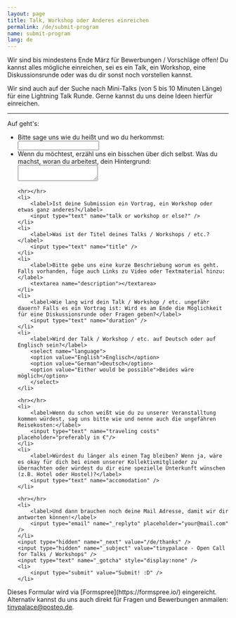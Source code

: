 ```yaml
---
layout: page
title: Talk, Workshop oder Anderes einreichen
permalink: /de/submit-program
name: submit-program
lang: de
---
```


Wir sind bis mindestens Ende März für Bewerbungen / Vorschläge offen!
Du kannst alles mögliche einreichen, sei es ein Talk, ein Workshop, eine Diskussionsrunde oder was du dir sonst noch vorstellen kannst.

Wir sind auch auf der Suche nach Mini-Talks (von 5 bis 10 Minuten Länge) für eine Lightning Talk Runde. Gerne kannst du uns deine Ideen hierfür einreichen.

-----

Auf geht's:

<form action="//formspree.io/tinypalace@posteo.de" method="POST">
<ul class="form">
    <li>
      <label>Bitte sage uns wie du heißt und wo du herkommst:</label>
      <input type="text" name="name and from" />
    </li>
    <li>
        <label>Wenn du möchtest, erzähl uns ein bisschen über dich selbst. Was du machst, woran du arbeitest, dein Hintergrund:</label>
        <textarea name="about myself"></textarea>
    </li>

    <hr></hr>
    <li>
        <label>Ist deine Submission ein Vortrag, ein Workshop oder etwas ganz anderes?</label>
        <input type="text" name="talk or workshop or else?" />
    </li>
    <li>
        <label>Was ist der Titel deines Talks / Workshops / etc.?</label>
        <input type="text" name="title" />
    </li>
    <li>
        <label>Bitte gebe uns eine kurze Beschriebung worum es geht. Falls vorhanden, füge auch Links zu Video oder Textmaterial hinzu:</label>
        <textarea name="description"></textarea>
    </li>
    <li>
        <label>Wie lang wird dein Talk / Workshop / etc. ungefähr dauern? Falls es ein Vortrag ist: Wird es am Ende die Möglichkeit für eine Diskussionsrunde oder Fragen geben?</label>
        <input type="text" name="duration" />
    </li>
    <li>
        <label>Wird der Talk / Workshop / etc. auf Deutsch oder auf Englisch sein?</label>
        <select name="language">
        <option value="English">Englisch</option>
        <option value="German">Deutsch</option>
        <option value="Either would be possible">Beides wäre möglich</option>
        </select>
    </li>

    <hr></hr>
    <li>
        <label>Wenn du schon weißt wie du zu unserer Veranstalltung kommen würdest, sag uns bitte wie und nenne auch die ungefähren Reisekosten:</label>
        <input type="text" name="traveling costs" placeholder="preferably in €"/>
    </li>
    <li>
        <label>Würdest du länger als einen Tag bleiben? Wenn ja, wäre es okay für dich bei einem unserer Kollektivmitglieder zu übernachten oder würdest du dir eine spezielle Unterkunft wünschen (z.B. Hotel oder Hostel)?</label>
        <input type="text" name="accomodation" />
    </li>

    <hr></hr>
    <li>
        <label>Und dann brauchen noch deine Mail Adresse, damit wir dir antworten können!</label>
        <input type="email" name="_replyto" placeholder="your@mail.com" />
    </li>
    <input type="hidden" name="_next" value="/de/thanks" />
    <input type="hidden" name="_subject" value="tinypalace - Open Call for Talks / Workshops" />
    <input type="text" name="_gotcha" style="display:none" />
    <li>
        <input type="submit" value="Submit! :D" />
    </li>
</ul>
</form>
Dieses Formular wird via [Formspree](https://formspree.io/) eingereicht. Alternativ kannst du uns auch direkt für Fragen und Bewerbungen anmailen: <a href='mailt&#111;&#58;ti&#110;%7&#57;p&#97;lace&#64;p%&#54;F&#37;7&#51;&#37;7&#52;&#101;&#111;&#46;&#100;e'>tin<span style="display:none">REMOVETHIS</span>ypala&#99;e&#64;post&#101;o&#46;d&#101;</a>.
